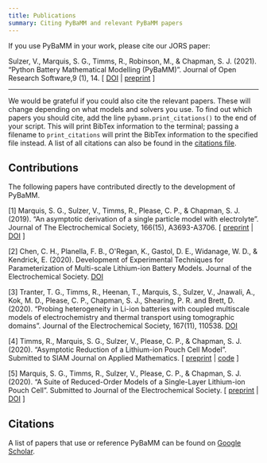 ```yaml
---
title: Publications
summary: Citing PyBaMM and relevant PyBaMM papers
---
```

If you use PyBaMM in your work, please cite our JORS paper:

Sulzer, V., Marquis, S. G., Timms, R., Robinson, M., & Chapman, S. J. (2021).  “Python Battery Mathematical Modelling (PyBaMM)”. Journal of Open Research Software,9 (1), 14. [ [DOI](https://doi.org/10.5334/jors.309) | [preprint](https://ecsarxiv.org/67ckj/) ]

---

We would be grateful if you could also cite the relevant papers. These will change depending on what models and solvers you use. To find out which
papers you should cite, add the line `pybamm.print_citations()` to the end of your script. This will print BibTex information to the terminal; passing
a filename to `print_citations` will print the BibTex information to the specified file instead. A list of all citations can also be found in the [citations file](https://github.com/pybamm-team/PyBaMM/blob/develop/pybamm/CITATIONS.bib).

## Contributions

The following papers have contributed directly to the development of PyBaMM.

[1] Marquis,  S.  G., Sulzer, V.,  Timms,  R.,  Please,  C.  P.,  &  Chapman,  S.  J.  (2019).   “An  asymptotic derivation of a single particle model with electrolyte”. Journal of The Electrochemical Society, 166(15), A3693-A3706. [ [preprint](https://arxiv.org/abs/1905.12553) | [DOI](https://doi.org/10.1149/2.0341915jes) ]

[2] Chen, C. H., Planella, F. B., O'Regan, K., Gastol, D. E., Widanage, W. D., & Kendrick, E. (2020). Development of Experimental Techniques for Parameterization of Multi-scale Lithium-ion Battery Models. Journal of the Electrochemical Society. [DOI](https://doi.org/10.1149/1945-7111/ab9050)

[3] Tranter, T. G., Timms, R., Heenan, T., Marquis, S., Sulzer, V., Jnawali, A., Kok, M. D., Please, C. P., Chapman, S. J., Shearing, P. R. and Brett, D. (2020).  “Probing heterogeneity in Li-ion batteries with coupled multiscale models of electrochemistry and thermal transport using tomographic domains”. Journal of the Electrochemical Society, 167(11), 110538. [DOI](https://doi.org/10.1149/1945-7111/aba44b)

[4] Timms, R., Marquis, S. G., Sulzer, V., Please, C. P., & Chapman, S. J. (2020). “Asymptotic Reduction of a Lithium-ion Pouch Cell Model”. Submitted to SIAM Journal on Applied Mathematics. [ [preprint](https://arxiv.org/abs/2005.05127) | [code](https://github.com/rtimms/asymptotic-pouch-cell) ]

[5] Marquis, S. G., Timms, R., Sulzer, V., Please, C. P., & Chapman, S. J. (2020).  “A Suite of Reduced-Order Models of a Single-Layer Lithium-ion Pouch Cell”. Submitted to Journal of the Electrochemical Society. [ [preprint](https://arxiv.org/abs/2008.03691) | [DOI](https://doi.org/10.1149/1945-7111/abbce4) ]

## Citations

A list of papers that use or reference PyBaMM can be found on [Google Scholar](https://scholar.google.com/scholar?oi=bibs&hl=en&cites=798200737450391820).

